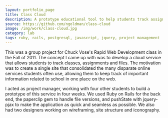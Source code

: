 ```yaml
---
layout: portfolio_page
title: Class Cloud
description: A prototype educational tool to help students track assignments and files.
source: https://github.com/ngoldman/class-cloud
image: /img/work/class-cloud.jpg
category: lab
tags: ruby, rails, postgresql, javascript, jquery, project management
---
```


This was a group project for Chuck Vose's Rapid Web Development class in the
Fall of 2011. The concept I came up with was to develop a cloud service that
allows students to track classes, assignments and files. The motivation was to
create a single site that consolidated the many disparate online services
students often use, allowing them to keep track of important information related
to school in one place on the web.

I acted as project manager, working with four other students to build a
prototype of this service in four weeks. We used Ruby on Rails for the back end,
the paperclip gem to handle file versions, and pushState with jquery-pjax to
make the application as quick and seamless as possible. We also had two
designers working on wireframing, site structure and iconography.
